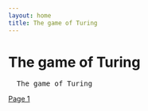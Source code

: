 ```yaml
---
layout: home
title: The game of Turing
---
```

# The game of Turing
<pre>
  The game of Turing
</pre>
[Page 1](./pages/page_1)
